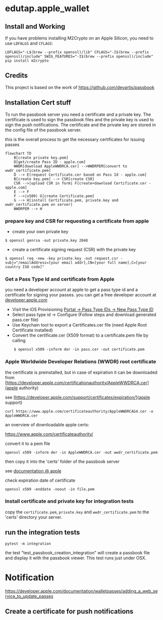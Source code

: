 # edutap.apple_wallet







## Install and Working

If you have problems installing M2Crypto on an Apple Silicon, you need to use `LDFALGS` and `CFLAGS`:

```console
LDFLAGS="-L$(brew --prefix openssl)/lib" CFLAGS="-I$(brew --prefix openssl)/include" SWIG_FEATURES="-I$(brew --prefix openssl)/include" pip install m2crypto
```



## Credits

This project is based on the work of https://github.com/devartis/passbook

## Installation Cert stuff

To run the passbook server you need a certificate and a private key. The certificate is used to sign the passbook files and the private key is used to sign the push notifications. The certificate and the private key are stored in the config file of the passbook server.

this is the overall process to get the necessary certificates for issuing passes

```mermaid
flowchart TD
    B[create private key.pem]
    D[get/create Pass ID - apple.com]
    WWDR[download AppleWWDRCA.cer] -->WWDRPEM[convert to wwdr_certificate.pem]
    D --> E[request Certificate.cer based on Pass Id - apple.com]
    B[create key.pem] --> CSR[create CSR]
    CSR -->|upload CSR in form| F[create+download Certificate.cer - apple.com]
    E --> F
    F -->|x509| G[create Certificate.pem]
    G --> H[install Certificate.pem, private.key and wwdr_certificate.pem on server]
    WWDRPEM --> H
```

### prepare key and CSR for requesting a certificate from apple

- create your own private key
```shell
$ openssl genrsa -out private.key 2048
```

- create a certificate signing request (CSR) with the private key
```shell
$ openssl req -new -key private.key -out request.csr -subj="/emailAddress=[your email addr],CN=[your full name],C=[your country ISO code]"
```


### Get a Pass Type Id and certificate from Apple

you need a developer account at apple to get a pass type id and a certificate for signing your passes. you can get a free developer account at [developer.apple.com](https://developer.apple.com/programs/)

* Visit the iOS Provisioning [Portal -> Pass Type IDs -> New Pass Type ID](https://developer.apple.com/account/resources/identifiers/list/passTypeId)
* Select pass type id -> Configure (Follow steps and download generated pass.cer file)
* Use Keychain tool to export a Certificates.cer  file (need Apple Root Certificate installed)
* Convert the certificate.cer (X509 format) to a certificate.pem file by calling

```shell
    $ openssl x509 -inform der -in pass.cer -out certificate.pem
```

### Apple Worldwide Developer Relations (WWDR) root certificate

the certificate is preinstalled, but in case of expiration it can be downloaded from
[https://developer.apple.com/certificationauthority/AppleWWDRCA.cer](apple authority)

see [https://developer.apple.com/support/certificates/expiration/](apple support)

```shell
curl https://www.apple.com/certificateauthority/AppleWWDRCAG4.cer -o AppleWWDRCA.cer
```

an overview of downloadable apple certs:

https://www.apple.com/certificateauthority/

convert it to a pem file

```shell
openssl x509 -inform der -in AppleWWDRCA.cer -out wwdr_certificate.pem
```
then copy it into the 'certs' folder of the passbook server


see [documentation @ apple](https://developer.apple.com/documentation/walletpasses/building_a_pass)

check expiration date of certificate

```shell
openssl x509 -enddate -noout -in file.pem
```

### Install certificate and private key for integration tests

copy the `certificate.pem`, `private.key` and `wwdr_certificate.pem` to the 'certs' directory your server.

## run the integration tests

```shell
pytest -m integration
```

the test "test_passbook_creation_integration" will create a passbook file and display it with the passbook viewer. This test runs just under OSX.

# Notification

https://developer.apple.com/documentation/walletpasses/adding_a_web_service_to_update_passes

## Create a certificate for push notifications
